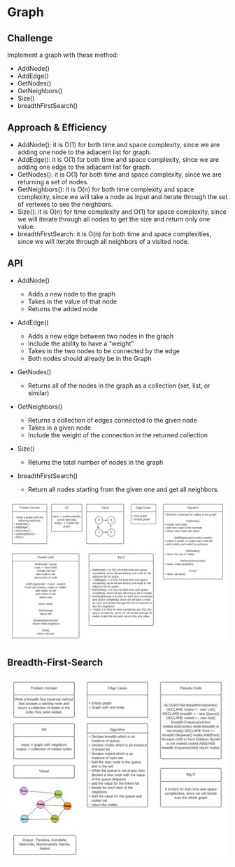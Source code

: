 # Graph

## Challenge
Implement a graph with these method: 
* AddNode()
* AddEdge()
* GetNodes()
* GetNeighbors()
* Size()
* breadthFirstSearch()

## Approach & Efficiency
* AddNode(): it is O(1) for both time and space complexity, since we are adding one node to the adjacent list for graph.
* AddEdge(): it is O(1) for both time and space complexity, since we are adding one edge to the adjacent list for graph.
* GetNodes(): it is O(1) for both time and space complexity, since we are returning a set of nodes.
* GetNeighbors(): it is O(n) for both time complexity and space complexity, since we will take a node as input and iterate through the set of vertexes to see the neighbors.
* Size(): it is O(n) for time complexity and O(1) for space complexity, since we will iterate through all nodes to get the size and return only one value.
* breadthFirstSearch: it is O(n) for both time and space complexities, since we will iterate through all neighbors of a visited node.

## API
* AddNode()
  * Adds a new node to the graph
  * Takes in the value of that node
  * Returns the added node

* AddEdge()
  * Adds a new edge between two nodes in the graph
  * Include the ability to have a “weight”
  * Takes in the two nodes to be connected by the edge
  * Both nodes should already be in the Graph

* GetNodes()
  * Returns all of the nodes in the graph as a collection (set, list, or similar)

* GetNeighbors()
  * Returns a collection of edges connected to the given node
  * Takes in a given node
  * Include the weight of the connection in the returned collection

* Size()
  * Returns the total number of nodes in the graph

* breadthFirstSearch()
  * Return all nodes starting from the given one and get all neighbors.

![whiteboard](ww.png)


## Breadth-First-Search

![whiteboard](ww2.png)

